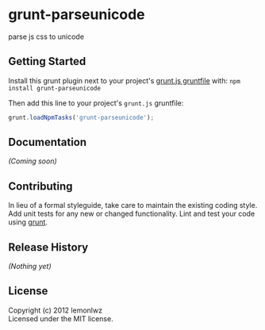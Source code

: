 # grunt-parseunicode

parse js css to unicode

## Getting Started
Install this grunt plugin next to your project's [grunt.js gruntfile][getting_started] with: `npm install grunt-parseunicode`

Then add this line to your project's `grunt.js` gruntfile:

```javascript
grunt.loadNpmTasks('grunt-parseunicode');
```

[grunt]: http://gruntjs.com/
[getting_started]: https://github.com/gruntjs/grunt/blob/master/docs/getting_started.md

## Documentation
_(Coming soon)_

## Contributing
In lieu of a formal styleguide, take care to maintain the existing coding style. Add unit tests for any new or changed functionality. Lint and test your code using [grunt][grunt].

## Release History
_(Nothing yet)_

## License
Copyright (c) 2012 lemonlwz  
Licensed under the MIT license.
